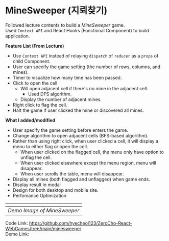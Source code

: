 # MineSweeper (지뢰찾기)

Followed lecture contents to build a _MineSweeper_ game.  
Used `Context API` and React Hooks (Functional Component) to build application.

**Feature List (From Lecture)**

- Use `Context API` instead of relaying `dispatch` of `reducer` as a `props` of child Component.
- User can specify the game setting (the number of rows, columns, and mines).
- Timer to visualize how many time has been passed.
- Click to open the cell
  - Will open adjacent cell if there's no mine in the adjacent cell.
    - Used DFS algorithm.
  - Display the number of adjacent mines.
- Right click to flag the cell.
- Halt the game if user clicked the mine or discovered all mines.

**What I added/modified**

- User specify the game setting before enters the game.
- Change algorithm to open adjacent cells (BFS-based algorithm).
- Rather than using right click, when user clicked a cell, it will display a menu to either flag or open the cell.
  - When user clicked on the flagged cell, the menu only have option to unflag the cell.
  - When user clicked elsewhere except the menu region, menu will disappear.
  - When user scrolls the table, menu will disappear.
- Display all mines (both flagged and unflagged) when game ends.
- Display result in modal
- Design for both desktop and mobile site.
- Perfomance Optimization

|            ![]()            |
| :-------------------------: |
| _Demo Image of MineSweeper_ |

Code Link: https://github.com/hyecheol123/ZeroCho-React-WebGames/tree/main/minesweeper  
Demo Link:

